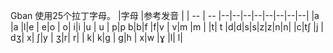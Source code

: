 Gban 使用25个拉丁字母。
|字母 |参考发音 |
| -- | -- |--|--|--|--|--|--|--|--|
|a |a |l|e | e|o | o| i|i |u | u
|  p|p b|b|f |f|v | v|m |m |
|t| t |d|d|s|s|z|z|n|n|
|c|tʃ |j | dʒ| x| ʃ|y | ʒ|r| r|
| k| k|g | ɡ|h | x|w |ɣ |l| l|
